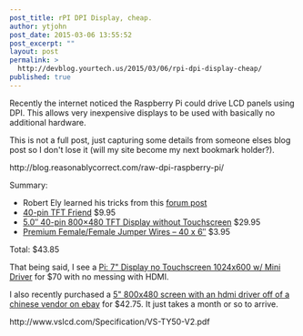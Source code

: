 ```yaml
---
post_title: rPI DPI Display, cheap.
author: ytjohn
post_date: 2015-03-06 13:55:52
post_excerpt: ""
layout: post
permalink: >
  http://devblog.yourtech.us/2015/03/06/rpi-dpi-display-cheap/
published: true
---
```

<p>Recently the internet noticed the Raspberry Pi could drive LCD panels using DPI. This allows very inexpensive displays to be used with basically no additional hardware.</p>
<p>This is not a full post, just capturing some details from someone elses blog post so I don't lose it (will my site become my next bookmark holder?).</p>
<p>http://blog.reasonablycorrect.com/raw-dpi-raspberry-pi/</p>
<p>Summary:</p>
<ul>
<li>Robert Ely learned his tricks from this <a href="http://www.raspberrypi.org/forums/viewtopic.php?f=100&amp;t=86658">forum post</a></li>
<li><a href="https://www.adafruit.com/products/1932">40-pin TFT Friend</a> $9.95</li>
<li><a href="https://www.adafruit.com/products/1680">5.0″ 40-pin 800×480 TFT Display without Touchscreen</a>  $29.95</li>
<li><a href="https://www.adafruit.com/products/266">Premium Female/Female Jumper Wires – 40 x 6″</a> $3.95</li>
</ul>
<p>Total: $43.85</p>
<p>That being said, I see a <a href="https://www.adafruit.com/products/2300">Pi: 7" Display no Touchscreen 1024x600 w/ Mini Driver</a> for $70 with no messing with HDMI.</p>
<p>I also recently purchased a <a href="http://www.ebay.com/itm/HDMI-lcd-Controller-board-VS-TY50-V2-5inch-HSD050IDW1-Lcd-Remote-control-/360938515563?ssPageName=ADME:X:AAQ:US:1123">5"  800x480 screen with an hdmi driver off of a chinese vendor on ebay</a> for $42.75. It just takes a month or so to arrive.</p>
<p>http://www.vslcd.com/Specification/VS-TY50-V2.pdf</p>
